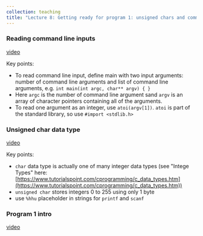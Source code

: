 ```yaml
---
collection: teaching
title: "Lecture 8: Getting ready for program 1: unsigned chars and command line inputs"
---
```


### Reading command line inputs
[video](https://youtu.be/wFOwc6jXA-s)

Key points:
* To read command line input, define main with two input arguments: number of
	command line arguments and list of command line arguments, e.g. `int
	main(int argc, char** argv) { }`
* Here `argc` is the number of command line argument sand `argv` is an array of
	character pointers containing all of the arguments.
* To read one argument as an integer, use `atoi(argv[1])`. `atoi` is part of
	the standard library, so use `#import <stdlib.h>`

### Unsigned char data type
[video](https://youtu.be/HZJP7UjT5-A)

Key points:
* `char` data type is actually one of many integer data types (see "Intege
	Types" here:
	[https://www.tutorialspoint.com/cprogramming/c_data_types.htm](https://www.tutorialspoint.com/cprogramming/c_data_types.htm))
* `unsigned char` stores integers 0 to 255 using only 1 byte
* use `%hhu` placeholder in strings for `printf` and `scanf`


### Program 1 intro
[video](https://youtu.be/B07mYxhXH1Y)
